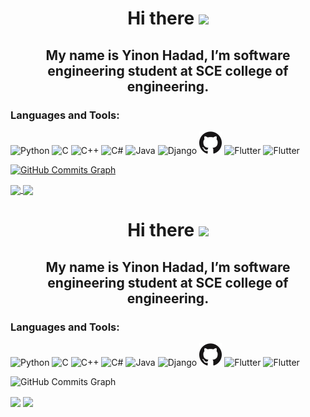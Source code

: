 

#  <p align ="center" height="40px" width="40px">  Hi there <img src="https://raw.githubusercontent.com/aemmadi/aemmadi/master/wave.gif" width="40px"> </p>
##     <p align = "center"> My name is Yinon Hadad, I’m software engineering student at SCE college of engineering.
 </p>




### Languages and Tools:

<p align="left">
<a><img src="https://raw.githubusercontent.com/danielcranney/readme-generator/main/public/icons/skills/python-colored.svg" width="36" height="36" alt="Python" /></a>
<a><img src="https://raw.githubusercontent.com/danielcranney/readme-generator/main/public/icons/skills/c-colored.svg" width="36" height="36" alt="C" /></a>
<a><img alt="C++" width="31px" src="https://user-images.githubusercontent.com/42747200/46140125-da084900-c26d-11e8-8ea7-c45ae6306309.png" /></a>
<a><img alt="C#" width="31px" src="https://seeklogo.com/images/C/c-sharp-c-logo-02F17714BA-seeklogo.com.png" /></a>
<a><img src="https://raw.githubusercontent.com/danielcranney/readme-generator/main/public/icons/skills/java-colored.svg" width="36" height="36" alt="Java" /></a>
<a><img src="https://raw.githubusercontent.com/danielcranney/readme-generator/main/public/icons/skills/django-colored.svg" width="36" height="36" alt="Django" /></a>
<a><img src="https://raw.githubusercontent.com/github/explore/78df643247d429f6cc873026c0622819ad797942/topics/github/github.png" width="36" height="36" alt="GitHub" /></a>
<a><img src="https://cdn.iconscout.com/icon/free/png-512/flutter-2038877-1720090.png" width="36" height="36" alt="Flutter" /></a>
<a><img src="https://upload.wikimedia.org/wikipedia/commons/5/58/Kivy_logo.png" width="36" height="36" alt="Flutter" /></a><br> </p>

<a href="http://www.github.com/yinonh"><img src="https://activity-graph.herokuapp.com/graph?username=yinonh&bg_color=1c1917&color=ffffff&line=0891b2&point=ffffff&area_color=1c1917&area=true&hide_border=true&custom_title=GitHub%20Commits%20Graph" alt="GitHub Commits Graph" /></a>




<a  href="http://www.github.com/yinonh">
  <img align="center" src="https://github-readme-stats.vercel.app/api?username=yinonh&show_icons=true&theme=tokyonight"
  />
</a>
<a  href="http://www.github.com/yinonh">
  <img align="center" src= "https://github-readme-stats.vercel.app/api/top-langs/?username=yinonh&layout=compact&theme=tokyonight" />
</a>


#  <p align ="center" height="40px" width="40px">  Hi there <img src="https://raw.githubusercontent.com/aemmadi/aemmadi/master/wave.gif" width="40px"> </p>
##     <p align = "center"> My name is Yinon Hadad, I’m software engineering student at SCE college of engineering.
 </p>




### Languages and Tools:

<p align="left">
<a><img src="https://raw.githubusercontent.com/danielcranney/readme-generator/main/public/icons/skills/python-colored.svg" width="36" height="36" alt="Python" /></a>
<a><img src="https://raw.githubusercontent.com/danielcranney/readme-generator/main/public/icons/skills/c-colored.svg" width="36" height="36" alt="C" /></a>
<a><img alt="C++" width="31px" src="https://user-images.githubusercontent.com/42747200/46140125-da084900-c26d-11e8-8ea7-c45ae6306309.png" /></a>
<a><img alt="C#" width="31px" src="https://seeklogo.com/images/C/c-sharp-c-logo-02F17714BA-seeklogo.com.png" /></a>
<a><img src="https://raw.githubusercontent.com/danielcranney/readme-generator/main/public/icons/skills/java-colored.svg" width="36" height="36" alt="Java" /></a>
<a><img src="https://raw.githubusercontent.com/danielcranney/readme-generator/main/public/icons/skills/django-colored.svg" width="36" height="36" alt="Django" /></a>
<a><img src="https://raw.githubusercontent.com/github/explore/78df643247d429f6cc873026c0622819ad797942/topics/github/github.png" width="36" height="36" alt="GitHub" /></a>
<a><img src="https://cdn.iconscout.com/icon/free/png-512/flutter-2038877-1720090.png" width="36" height="36" alt="Flutter" /></a>
<a><img src="https://upload.wikimedia.org/wikipedia/commons/5/58/Kivy_logo.png" width="36" height="36" alt="Flutter" /></a><br> </p>

<a><img src="https://activity-graph.herokuapp.com/graph?username=yinonh&bg_color=1c1917&color=ffffff&line=0891b2&point=ffffff&area_color=1c1917&area=true&hide_border=true&custom_title=GitHub%20Commits%20Graph" alt="GitHub Commits Graph" /></a>


<a>
  <img align="center" src="https://github-readme-stats.vercel.app/api?username=yinonh&show_icons=true&theme=tokyonight"
  />
</a>
<a>
  <img align="center" src= "https://github-readme-stats.vercel.app/api/top-langs/?username=yinonh&layout=compact&theme=tokyonight" />
</a>

<!---

## Skills & Technologies
| | |
|---|---|
| **Programming Languages**	|   ![Python](https://img.shields.io/badge/Python-3776AB?&logo=python&logoColor=white)&nbsp;![C](https://img.shields.io/badge/C-00599C?logo=c&logoColor=white)&nbsp;![C++](https://img.shields.io/badge/C%2B%2B-00599C?logo=c%2B%2B&logoColor=white)&nbsp;![C#](https://img.shields.io/badge/C%23-239120?&logo=c-sharp&logoColor=white)&nbsp;![Java](https://img.shields.io/badge/Java-ED8B00?logo=java&logoColor=white)&nbsp;![Dart](https://img.shields.io/badge/Dart-0175C2?logo=dart&logoColor=white)|
| **UI Frameworks**	| ![Django](https://img.shields.io/badge/Django-092E20?logo=django&logoColor=white)&nbsp;![Dart](https://img.shields.io/badge/Flutter-02569B?logo=flutter&logoColor=white)&nbsp;![Kivy](https://img.shields.io/badge/-Kivy-black?logo=Python&style=flat-square)&nbsp; ![Tikinter](https://img.shields.io/badge/-Tkinter-black?logo=Python&style=flat-square)&nbsp;![Unity](https://img.shields.io/badge/Unity-100000?logo=unity&logoColor=white)
| **Enviroments** | ![Pycharm](https://img.shields.io/badge/-PyCharm-black?logo=pycharm&style=flat-square)&nbsp;![Jupyter](https://img.shields.io/badge/-Jupyter%20Notebook-black?logo=jupyter&) &nbsp;![Collab](https://img.shields.io/badge/-Collab-black?logo=googlecolab&style=flat-square)  &nbsp; ![Visual](https://img.shields.io/badge/Visual_Studio-5C2D91?logo=visual%20studio&logoColor=white)&nbsp; ![VS code](https://img.shields.io/badge/VS_Code-0078D4?&logo=visual%20studio%20code&logoColor=white)  &nbsp; ![Eqlipse](https://img.shields.io/badge/Eclipse-2C2255?&logo=eclipse&logoColor=white)&nbsp;![Git](https://img.shields.io/badge/GitHub-100000?=&logo=github&logoColor=white)&nbsp; |
| **Tools**	|![](https://img.shields.io/badge/GIT-E44C30?&logo=git&logoColor=white)&nbsp; ![](https://img.shields.io/badge/Jenkins-D24939?&logo=Jenkins&logoColor=white)  &nbsp; ![](https://img.shields.io/badge/Jira-0052CC?&logo=Jira&logoColor=white)  &nbsp; ![](https://img.shields.io/badge/Heroku-430098?&logo=heroku&logoColor=white)  &nbsp; ![](https://img.shields.io/badge/-OpenCV-black?logo=opencv&style=flat-square)|

-->





